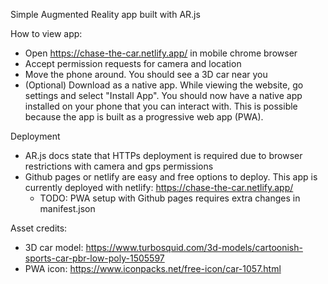 
Simple Augmented Reality app built with AR.js

How to view app:
- Open https://chase-the-car.netlify.app/ in mobile chrome browser
- Accept permission requests for camera and location
- Move the phone around. You should see a 3D car near you
- (Optional) Download as a native app. While viewing the website, go settings and select "Install App". You should now have a native app installed on your phone that you can interact with. This is possible because the app is built as a progressive web app (PWA).

Deployment
- AR.js docs state that HTTPs deployment is required due to browser restrictions with camera and gps permissions
- Github pages or netlify are easy and free options to deploy. This app is currently deployed with netlify: https://chase-the-car.netlify.app/
    - TODO: PWA setup with Github pages requires extra changes in manifest.json

Asset credits:
- 3D car model: https://www.turbosquid.com/3d-models/cartoonish-sports-car-pbr-low-poly-1505597
- PWA icon: https://www.iconpacks.net/free-icon/car-1057.html